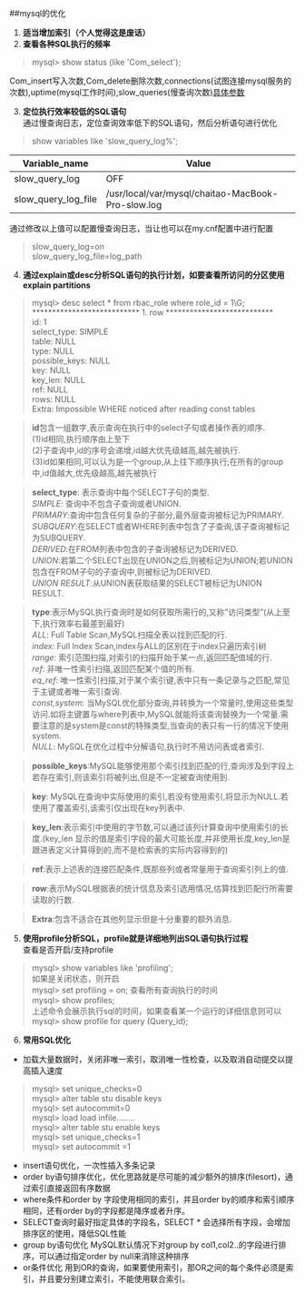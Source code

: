 ##mysql的优化
1. **适当增加索引（个人觉得这是废话）**
2. **查看各种SQL执行的频率**
 
 > mysql> show status (like 'Com_select');
 
 Com_insert写入次数,Com_delete删除次数,connections(试图连接mysql服务的次数),uptime(mysql工作时间),slow_queries(慢查询次数)[具体参数](/src/mysql_show_status.md)

3. **定位执行效率较低的SQL语句**  
 通过慢查询日志，定位查询效率低下的SQL语句，然后分析语句进行优化
 > show variables like 'slow_query_log%';  
 
 Variable_name | Value
 --- | ---
 slow_query_log| OFF
 slow_query_log_file| /usr/local/var/mysql/chaitao-MacBook-Pro-slow.log
 通过修改以上值可以配置慢查询日志，当让也可以在my.cnf配置中进行配置
 > slow_query_log=on  
 > slow_query_log_file=log_path
 
4. **通过explain或desc分析SQL语句的执行计划，如要查看所访问的分区使用explain partitions**
 > mysql> desc select * from rbac_role where role_id = 1\G;  
*************************** 1. row ***************************  
           id: 1  
  select_type: SIMPLE  
        table: NULL  
         type: NULL  
possible_keys: NULL  
          key: NULL  
      key_len: NULL  
          ref: NULL  
         rows: NULL  
        Extra: Impossible WHERE noticed after reading const tables  
 
 > **id**包含一组数字,表示查询在执行中的select子句或者操作表的顺序.  
 (1)id相同,执行顺序由上至下  
 (2)子查询中,id的序号会递增,id越大优先级越高,越先被执行.  
 (3)id如果相同,可以认为是一个group,从上往下顺序执行;在所有的group中,id值越大,优先级越高,越先被执行  
 
 > **select_type**: 表示查询中每个SELECT子句的类型.   
  *SIMPLE*: 查询中不包含子查询或者UNION.  
  *PRIMARY*:查询中包含任何复杂的子部分,最外层查询被标记为PRIMARY.  
  *SUBQUERY*:在SELECT或者WHERE列表中包含了子查询,该子查询被标记为SUBQUERY.  
  *DERIVED*:在FROM列表中包含的子查询被标记为DERIVED.  
  *UNION*:若第二个SELECT出现在UNION之后,则被标记为UNION;若UNION包含在FROM子句的子查询中,则被标记为DERIVED.  
  *UNION RESULT*:从UNION表获取结果的SELECT被标记为UNION RESULT.
 
 > **type**:表示MySQL执行查询时是如何获取所需行的,又称”访问类型”(从上至下,执行效率右最差到最好)  
 *ALL*: Full Table Scan,MySQL扫描全表以找到匹配的行.  
 *index*: Full Index Scan,index与ALL的区别在于index只遍历索引树  
 *range*: 索引范围扫描,对索引的扫描开始于某一点,返回匹配值域的行.  
 *ref*: 非唯一性索引扫描,返回匹配某个值的所有.  
 *eq_ref*: 唯一性索引扫描,对于某个索引键,表中只有一条记录与之匹配,常见于主键或者唯一索引查询.  
 *const,system*: 当MySQL优化部分查询,并转换为一个常量时,使用这些类型访问.如将主键置与where列表中,MySQL就能将该查询替换为一个常量.需要注意的是system是const的特殊类型,当查询的表只有一行的情况下使用system.  
 *NULL*: MySQL在优化过程中分解语句,执行时不用访问表或者索引.
 
 > **possible_keys**:MySQL能够使用那个索引找到匹配的行,查询涉及到字段上若存在索引,则该索引将被列出,但是不一定被查询使用到.
 
 > **key**: MySQL在查询中实际使用的索引,若没有使用索引,将显示为NULL.若使用了覆盖索引,该索引仅出现在key列表中.
 
 > **key_len**:表示索引中使用的字节数,可以通过该列计算查询中使用索引的长度.(key_len 显示的值是索引字段的最大可能长度,并非使用长度,key_len是跟进表定义计算得到的,而不是检索表的实际内容得到的)
 
 > **ref**:表示上述表的连接匹配条件,既那些列或者常量用于查询索引列上的值.
 
 > **row**:表示MySQL根据表的统计信息及索引选用情况,估算找到匹配行所需要读取的行数.
 
 > **Extra**:包含不适合在其他列显示但是十分重要的额外消息.
 
5. **使用profile分析SQL，profile就是详细地列出SQL语句执行过程**  
 查看是否开启/支持profile  
 > mysql> show variables like 'profiling';  
 如果是关闭状态，则开启  
 > mysql> set profiling = on;
 查看所有查询执行的时间  
 > mysql> show profiles;  
 上述命令会展示执行sql的时间，如果查看某一个运行的详细信息则可以  
 > mysql> show profile for query (Query_id);
 
6. **常用SQL优化**
 * 加载大量数据时，关闭非唯一索引，取消唯一性检查，以及取消自动提交以提高插入速度
 
 > mysql> set unique_checks=0   
 > mysql> alter table stu disable keys   
 > mysql> set autocommit=0  
 > mysql> load load infile........  
 > mysql> alter table stu enable keys  
 > mysql> set unique_checks=1  
 > mysql> set autocommit =1  

 * insert语句优化，一次性插入多条记录
 * order by语句排序优化，优化思路就是尽可能的减少额外的排序(filesort)，通过索引直接返回有序数据
 * where条件和order by 字段使用相同的索引，并且order by的顺序和索引顺序相同，还有order by的字段都是降序或者升序。
 * SELECT查询时最好指定具体的字段名，SELECT * 会选择所有字段，会增加排序区的使用，降低SQL性能
 * group by语句优化 MySQL默认情况下对group by col1,col2..的字段进行排序，可以通过指定order by null来消除这种排序
 * or条件优化 用到OR的查询，如果要使用索引，那OR之间的每个条件必须是索引，并且要分别建立索引，不能使用联合索引。
 
 
 